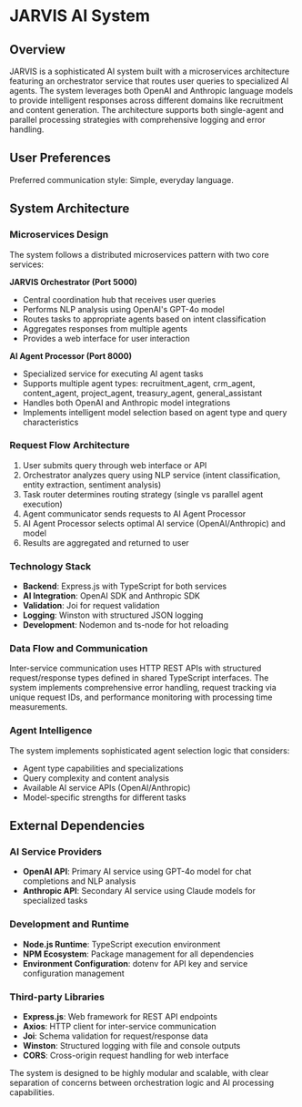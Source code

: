 # JARVIS AI System

## Overview

JARVIS is a sophisticated AI system built with a microservices architecture featuring an orchestrator service that routes user queries to specialized AI agents. The system leverages both OpenAI and Anthropic language models to provide intelligent responses across different domains like recruitment and content generation. The architecture supports both single-agent and parallel processing strategies with comprehensive logging and error handling.

## User Preferences

Preferred communication style: Simple, everyday language.

## System Architecture

### Microservices Design
The system follows a distributed microservices pattern with two core services:

**JARVIS Orchestrator (Port 5000)**
- Central coordination hub that receives user queries
- Performs NLP analysis using OpenAI's GPT-4o model
- Routes tasks to appropriate agents based on intent classification
- Aggregates responses from multiple agents
- Provides a web interface for user interaction

**AI Agent Processor (Port 8000)**
- Specialized service for executing AI agent tasks
- Supports multiple agent types: recruitment_agent, crm_agent, content_agent, project_agent, treasury_agent, general_assistant
- Handles both OpenAI and Anthropic model integrations
- Implements intelligent model selection based on agent type and query characteristics

### Request Flow Architecture
1. User submits query through web interface or API
2. Orchestrator analyzes query using NLP service (intent classification, entity extraction, sentiment analysis)
3. Task router determines routing strategy (single vs parallel agent execution)
4. Agent communicator sends requests to AI Agent Processor
5. AI Agent Processor selects optimal AI service (OpenAI/Anthropic) and model
6. Results are aggregated and returned to user

### Technology Stack
- **Backend**: Express.js with TypeScript for both services
- **AI Integration**: OpenAI SDK and Anthropic SDK
- **Validation**: Joi for request validation
- **Logging**: Winston with structured JSON logging
- **Development**: Nodemon and ts-node for hot reloading

### Data Flow and Communication
Inter-service communication uses HTTP REST APIs with structured request/response types defined in shared TypeScript interfaces. The system implements comprehensive error handling, request tracking via unique request IDs, and performance monitoring with processing time measurements.

### Agent Intelligence
The system implements sophisticated agent selection logic that considers:
- Agent type capabilities and specializations
- Query complexity and content analysis
- Available AI service APIs (OpenAI/Anthropic)
- Model-specific strengths for different tasks

## External Dependencies

### AI Service Providers
- **OpenAI API**: Primary AI service using GPT-4o model for chat completions and NLP analysis
- **Anthropic API**: Secondary AI service using Claude models for specialized tasks

### Development and Runtime
- **Node.js Runtime**: TypeScript execution environment
- **NPM Ecosystem**: Package management for all dependencies
- **Environment Configuration**: dotenv for API key and service configuration management

### Third-party Libraries
- **Express.js**: Web framework for REST API endpoints
- **Axios**: HTTP client for inter-service communication
- **Joi**: Schema validation for request/response data
- **Winston**: Structured logging with file and console outputs
- **CORS**: Cross-origin request handling for web interface

The system is designed to be highly modular and scalable, with clear separation of concerns between orchestration logic and AI processing capabilities.